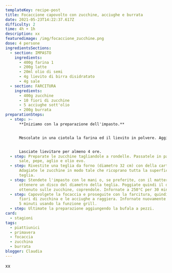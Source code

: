 ```yaml
---
templateKey: recipe-post
title: Focaccione capovolto con zucchine, acciughe e burrata
date: 2021-05-23T14:22:37.617Z
difficulty: 2
time: 4h + 1h
description: xx
featuredimage: /img/focaccione_zucchine.png
dose: 4 persone
ingredientsSections:
  - section: IMPASTO
    ingredients:
      - 400g farina 1
      - 200g latte
      - 20ml olio di semi
      - 4g lievito di birra disidratato
      - 4g sale
  - section: FARCITURA
    ingredients:
      - 400g zucchine
      - 10 fiori di zucchine
      - 5 acciughe sott'olio
      - 200g burrata
preparationSteps:
  - step: >-
      **Iniziamo con la preparazione dell'impasto.**


      Mescolate in una ciotola la farina ed il lievito in polvere. Aggiungete il latte ed iniziate ad impastare. Aggiungete l'olio ed infine il sale, sempre continuando ad impastare.


      Lasciate lievitare per almeno 4 ore.
  - step: Preparate le zucchine tagliandole a rondelle. Passatele in padella con
      sale, pepe, aglio e olio evo.
  - step: Rivestite una teglia da forno (diametro 32 cm) con della carta da forno.
      Adagiate le zucchine in modo tale che ricoprano tutta la superficie della
      teglia.
  - step: Stendete l'impasto con le mani o, se preferite, con il matterello fino ad
      ottenere un disco del diametro della teglia. Poggiate quindi il disco
      ottenuto sulle zucchine, coprendole. Infornate a 250°C per 30 minuti.
  - step: Capovolgete la focaccia e proseguite con la farcitura, quindi disponete i
      fiori di zucchina e le acciughe a raggiera. Infornate nuovamente per circa
      5 minuti usando la funzione grill.
  - step: Ultimate la preparazione aggiungendo la bufala a pezzi.
card:
  - stagioni
tags:
  - piattiunici
  - primavera
  - focaccia
  - zucchina
  - burrata
blogger: Claudia
---
```

xx